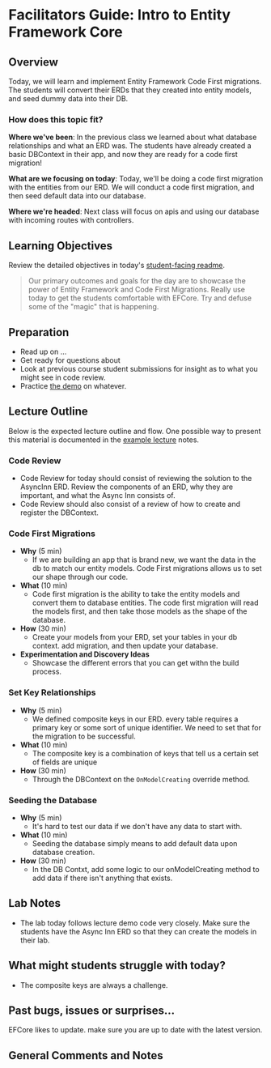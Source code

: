 # Facilitators Guide: Intro to Entity Framework Core

## Overview

Today, we will learn and implement Entity Framework Code First migrations. The students will convert their ERDs that they created into entity models, and seed dummy data into their DB. 

### How does this topic fit?

**Where we've been**:
In the previous class we learned about what database relationships and what an ERD was. The students have already created a basic DBContext in their app, and now they are ready for a code first migration!

**What are we focusing on today**:
Today, we'll be doing a code first migration with the entities from our ERD. We will conduct a code first migration, and then seed default data into our database.

**Where we're headed**:
Next class will focus on apis and using our database with incoming routes with controllers.

## Learning Objectives

Review the detailed objectives in today's [student-facing readme](../README.md).

> Our primary outcomes and goals for the day are to showcase the power of Entity Framework and Code First Migrations. Really use today to get the students comfortable with EFCore. Try and defuse some of the "magic" that is happening.

## Preparation

- Read up on ...
- Get ready for questions about
- Look at previous course student submissions for insight as to what you might see in code review.
- Practice [the demo](../demo/demo-name) on whatever.

## Lecture Outline

Below is the expected lecture outline and flow. One possible way to present this material is documented in the [example lecture](../LECTURE-NOTES.md) notes.

### Code Review

- Code Review for today should consist of reviewing the solution to the AsyncInn ERD. Review the components of an ERD, why they are important, and what the Async Inn consists of. 
- Code Review should also consist of a review of how to create and register the DBContext. 

### Code First Migrations

- **Why** (5 min)
  - If we are building an app that is brand new, we want the data in the db to match our entity models. Code First migrations allows us to set our shape through our code. 
- **What** (10 min)
  - Code first migration is the ability to take the entity models and convert them to database entities. The code first migration will read the models first, and then take those models as the shape of the database.
- **How** (30 min)
  - Create your models from your ERD, set your tables in your db context. add migration, and then update your database. 
- **Experimentation and Discovery Ideas**
  - Showcase the different errors that you can get withn the build process.

### Set Key Relationships

- **Why** (5 min)
  - We defined composite keys in our ERD. every table requires a primary key or some sort of unique identifier. We need to set that for the migration to be successful. 
- **What** (10 min)
  - The composite key is a combination of keys that tell us a certain set of fields are unique
- **How** (30 min)
  - Through the DBContext on the `OnModelCreating` override method. 

### Seeding the Database

- **Why** (5 min)
  - It's hard to test our data if we don't have any data to start with. 
- **What** (10 min)
  - Seeding the database simply means to add default data upon database creation. 
- **How** (30 min)
  - In the DB Contxt, add some logic to our onModelCreating method to add data if there isn't anything that exists. 


## Lab Notes

- The lab today follows lecture demo code very closely. Make sure the students have the Async Inn ERD so that they can create the models in their lab.

## What might students struggle with today?

- The composite keys are always a challenge.

## Past bugs, issues or surprises...

EFCore likes to update. make sure you are up to date with the latest version.


## General Comments and Notes
